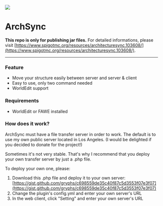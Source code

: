 ![](https://files.catbox.moe/f9zrib.png)

# ArchSync

**This repo is only for publishing jar files.** For detailed informations, please visit [https://www.spigotmc.org/resources/architecturesync.103608/](https://www.spigotmc.org/resources/architecturesync.103608/).
 
 ---

### Feature
 - Move your structure easily between server and server & client
 - Easy to use, only two command needed
 - WorldEdit support
 
### Requirements
 - WorldEdit or FAWE installed
 
### How does it work?

ArchSync must have a file transfer server in order to work. The default is to use my own public server located in Los Angeles. (I would be delighted if you decided to donate for the project!)

Sometimes it's not very stable. That's why I recommend that you deploy your own transfer server by just a .php file.

To deploy your own one, please:

 1. Download this .php file and deploy it to your own server: [https://gist.github.com/gryphs/c698559de35c40f87c5d3553f07e3f07](https://gist.github.com/gryphs/c698559de35c40f87c5d3553f07e3f07)
 2. Change the plugin's config.yml and enter your own server's URL
 3. In the web client, click "Setting" and enter your own server's URL
 
